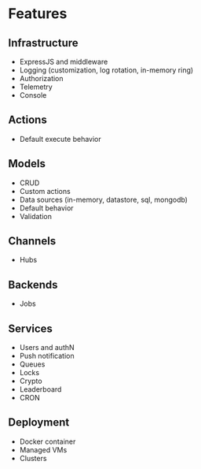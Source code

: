 # Features

## Infrastructure

- ExpressJS and middleware
- Logging (customization, log rotation, in-memory ring)
- Authorization
- Telemetry
- Console

## Actions

- Default execute behavior

## Models

- CRUD
- Custom actions
- Data sources (in-memory, datastore, sql, mongodb)
- Default behavior
- Validation

## Channels

- Hubs

## Backends

- Jobs

## Services

- Users and authN
- Push notification
- Queues
- Locks
- Crypto
- Leaderboard
- CRON

## Deployment

- Docker container
- Managed VMs
- Clusters

